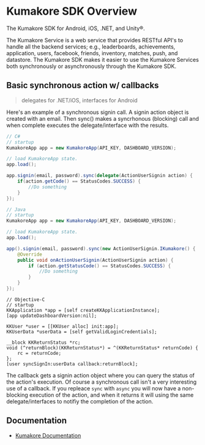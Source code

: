 # Kumakore SDK Overview
The Kumakore SDK for Android, iOS, .NET, and Unity®.

The Kumakore Service is a web service that provides RESTful API's to handle all the backend services; e.g., leaderboards, achievements, application, users, facebook, friends, inventory, matches, push, and datastore. The Kumakore SDK makes it easier to use the Kumakore Services both synchronously or asynchronously through the Kumakore SDK.

## Basic synchronous action w/ callbacks 
> delegates for .NET/iOS, interfaces for Android

Here's an example of a synchronous signin call. A signin action object is created with an email. Then sync() makes a syncrhonous (blocking) call and when complete executes the delegate/interface with the results.

```csharp
// C#
// startup
KumakoreApp app = new KumakoreApp(API_KEY, DASHBOARD_VERSION);

// load KumakoreApp state.
app.load();

app.signin(email, password).sync(delegate(ActionUserSignin action) {
	if(action.getCode() == StatusCodes.SUCCESS) {
		//Do something
	}
});
```

```java
// Java
// startup
KumakoreApp app = new KumakoreApp(API_KEY, DASHBOARD_VERSION);

// load KumakoreApp state.
app.load();

app().signin(email, password).sync(new ActionUserSignin.IKumakore() {
	@Override
	public void onActionUserSignin(ActionUserSignin action) {
		if (action.getStatusCode() == StatusCodes.SUCCESS) {
			//Do something
		}
	}
});
```

```objc
// Objective-C
// startup
KKApplication *app = [self createKKApplicationInstance];
[app updateDashboardVersion:nil];
    
KKUser *user = [[KKUser alloc] init:app];
KKUserData *userData = [self getValidLoginCredentials];
    
__block KKReturnStatus *rc;
void (^returnBlock)(KKReturnStatus*) = ^(KKReturnStatus* returnCode) {
    rc = returnCode;
};
[user syncSignIn:userData callback:returnBlock];

```

The callback gets a signin action object where you can query the status of the action's execution. Of course a synchronous call isn't a very interesting use of a callback. If you repleace ```sync``` with ```async``` you will now have a non-blocking execution of the action, and when it returns it will using the same delegate/interfaces to notifiy the completion of the action.

## Documentation 
* [Kumakore Documentation](http://docs.kumakore.com)

